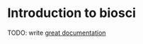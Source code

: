 # Introduction to biosci

TODO: write [great documentation](http://jacobian.org/writing/what-to-write/)
